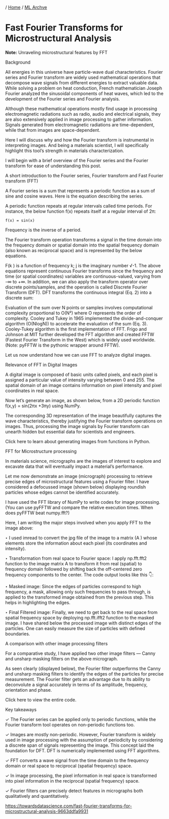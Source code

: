 / [Home](../index.md) / [ML Archve](index.md)

# Fast Fourier Transforms for Microstructural Analysis

**Note:** Unraveling microstructural features by FFT

Background

All energies in this universe have particle-wave dual characteristics. Fourier series and Fourier transform are widely used mathematical operations that decompose wave signals from different energies to extract valuable data. While solving a problem on heat conduction, French mathematician Joseph Fourier analyzed the sinusoidal components of heat waves, which led to the development of the Fourier series and Fourier analysis.

Although these mathematical operations mostly find usage in processing electromagnetic radiations such as radio, audio and electrical signals, they are also extensively applied in image processing to gather information. Signals generated from electromagnetic radiations are time-dependent, while that from images are space-dependent.

Here I will discuss why and how the Fourier transform is instrumental in interpreting images. And being a materials scientist, I will specifically highlight this tool’s strength in materials characterization.

I will begin with a brief overview of the Fourier series and the Fourier transform for ease of understanding this post.

A short introduction to the Fourier series, Fourier transform and Fast Fourier transform (FFT)

A Fourier series is a sum that represents a periodic function as a sum of sine and cosine waves. Here is the equation describing the series.

A periodic function repeats at regular intervals called time periods. For instance, the below function f(x) repeats itself at a regular interval of 2π:

```
f(x) = sin(x)
```

Frequency is the inverse of a period.

The Fourier transform operation transforms a signal in the time domain into the frequency domain or spatial domain into the spatial frequency domain (also known as reciprocal space) and is represented by the below equations.

F(k ) is a function of frequency k; j is the imaginary number √-1. The above equations represent continuous Fourier transforms since the frequency and time (or spatial coordinates) variables are continuous-valued, varying from -∞ to +∞. In addition, we can also apply the transform operator over discrete points/samples, and the operation is called Discrete Fourier Transform (DFT). DFT transforms the continuous integral (Eq. 2) into a discrete sum:

Evaluation of the sum over N points or samples involves computational complexity proportional to O(N²) where O represents the order of complexity. Cooley and Tukey in 1965 implemented the divide-and-conquer algorithm (O(NlogN)) to accelerate the evaluation of the sum (Eq. 3). Cooley-Tukey algorithm is the first implementation of FFT. Frigo and Johnson at MIT further developed the FFT algorithm and created FFTW (Fastest Fourier Transform in the West) which is widely used worldwide. (Note: pyFFTW is the pythonic wrapper around FFTW).

Let us now understand how we can use FFT to analyze digital images.

Relevance of FFT in Digital Images

A digital image is composed of basic units called pixels, and each pixel is assigned a particular value of intensity varying between 0 and 255. The spatial domain of an image contains information on pixel intensity and pixel coordinates in real space.

Now let’s generate an image, as shown below, from a 2D periodic function f(x,y) = sin(2πx +3πy) using NumPy.



The corresponding 3D representation of the image beautifully captures the wave characteristics, thereby justifying the Fourier transform operations on images. Thus, processing the image signals by Fourier transform can unearth hidden but essential data for scientists and engineers.

Click here to learn about generating images from functions in Python.

FFT for Microstructure processing

In materials science, micrographs are the images of interest to explore and excavate data that will eventually impact a material’s performance.

Let me now demonstrate an image (micrograph) processing to retrieve precise edges of microstructural features using a Fourier filter. I have considered a defocussed image (shown below) displaying roundish particles whose edges cannot be identified accurately.

I have used the FFT library of NumPy to write codes for image processing. (You can use pyFFTW and compare the relative execution times. When does pyFFTW beat numpy.fft?)

Here, I am writing the major steps involved when you apply FFT to the image above:

‣ I used imread to convert the jpg file of the image to a matrix (A ) whose elements store the information about each pixel (its coordinates and intensity).

‣ Transformation from real space to Fourier space: I apply np.fft.fft2 function to the image matrix A to transform it from real (spatial) to frequency domain followed by shifting back the off-centered zero frequency components to the center. The code output looks like this 👇:

‣ Masked image: Since the edges of particles correspond to high frequency, a mask, allowing only such frequencies to pass through, is applied to the transformed image obtained from the previous step. This helps in highlighting the edges.

‣ Final Filtered image: Finally, we need to get back to the real space from spatial frequency space by deploying np.fft.ifft2 function to the masked image. I have shared below the processed image with distinct edges of the particles. One can easily measure the size of particles with defined boundaries.

A comparison with other image processing filters

For a comparative study, I have applied two other image filters — Canny and unsharp masking filters on the above micrograph.

As seen clearly (displayed below), the Fourier filter outperforms the Canny and unsharp masking filters to identify the edges of the particles for precise measurement. The Fourier filter gets an advantage due to its ability to deconvolute a signal accurately in terms of its amplitude, frequency, orientation and phase.



Click here to view the entire code.

Key takeaways

✓ The Fourier series can be applied only to periodic functions, while the Fourier transform tool operates on non-periodic functions too.

✓ Images are mostly non-periodic. However, Fourier transform is widely used in image processing with the assumption of periodicity by considering a discrete span of signals representing the image. This concept laid the foundation for DFT. DFT is numerically implemented using FFT algorithms.

✓ FFT converts a wave signal from the time domain to the frequency domain or real space to reciprocal (spatial frequency) space.

✓ In image processing, the pixel information in real space is transformed into pixel information in the reciprocal (spatial frequency) space.

✓ Fourier filters can precisely detect features in micrographs both qualitatively and quantitatively.

https://towardsdatascience.com/fast-fourier-transforms-for-microstructural-analysis-9663ddfa9931
